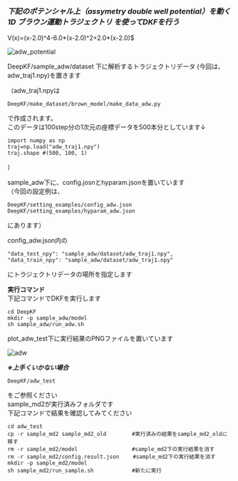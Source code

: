 ### ***下記のポテンシャル上（assymetry double well potential）を動く1D ブラウン運動トラジェクトリ を使ってDKFを行う***

V(x)=(x-2.0)^4-6.0*(x-2.0)^2+2.0*(x-2.0)$

![adw_potential](https://user-images.githubusercontent.com/39581094/76176944-e9771a00-61f5-11ea-8b24-3ed25a2c2b02.png)

DeepKF/sample_adw/dataset 下に解析するトラジェクトリデータ (今回は、adw_traj1.npy)を置きます  
  
（adw_traj1.npyは 
```
DeepKF/make_dataset/brown_model/make_data_adw.py 
``` 
で作成されます。   
このデータは100step分の1次元の座標データを500本分としています↓   
```
import numpy as np
traj=np.load("adw_traj1.npy")
traj.shape #(500, 100, 1)
```
）　

sample_adw下に、config.josnとhyparam.jsonを置いています  
（今回の設定例は、  
```
DeepKF/setting_examples/config_adw.json   
DeepKF/setting_examples/hyparam_adw.json  
```
にあります）  

config_adw.json内の  
```
"data_test_npy": "sample_adw/dataset/adw_traj1.npy",  
"data_train_npy": "sample_adw/dataset/adw_traj1.npy"  
```
にトラジェクトリデータの場所を指定します  

**実行コマンド**   
下記コマンドでDKFを実行します   
   
```
cd DeepKF  
mkdir -p sample_adw/model  
sh sample_adw/run_adw.sh
```

plot_adw_test下に実行結果のPNGファイルを置いています


![adw](https://user-images.githubusercontent.com/39581094/76176949-eda33780-61f5-11ea-85c0-4e8ad81d8ceb.png)
  

***※上手くいかない場合***
```
DeepKF/adw_test
```
をご参照ください  
sample_md2が実行済みフォルダです   
下記コマンドで結果を確認してみてください
```
cd adw_test
cp -r sample_md2 sample_md2_old        #実行済みの結果をsample_md2_oldに移す
rm -r sample_md2/model                 #sample_md2下の実行結果を消す
rm -r sample_md2/config.result.json　　 #sample_md2下の実行結果を消す
mkdir -p sample_md2/model  
sh sample_md2/run_sample.sh            #新たに実行
```
